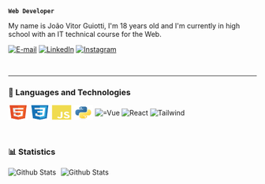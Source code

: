 **`Web Developer`**

My name is João Vitor Guiotti, I'm 18 years old and I'm currently in high school with an IT technical course for the Web.

[![E-mail](https://img.shields.io/badge/-Email-000?style=for-the-badge&logo=gmail&logoColor=5783eb&color=fcfaf5)](mailto:joaovitorguiotti8@gmail.com)
[![LinkedIn](https://img.shields.io/badge/-LinkedIn-000?style=for-the-badge&logo=linkedin&logoColor=5783eb&color=fcfaf5)](https://www.linkedin.com/in/jo%C3%A3o-vitor-5825b0299/)
[![Instagram](https://img.shields.io/badge/-Instagram-000?style=for-the-badge&logo=instagram&logoColor=5783eb&color=fcfaf5)](https://www.instagram.com/guiottij/)

 <br/>

---

### 📘 Languages and Technologies
  <img align="center" alt="HTML" height="30" width="40" src="https://raw.githubusercontent.com/devicons/devicon/master/icons/html5/html5-original.svg"> <img align="center" alt="CSS" height="30" width="40" src="https://raw.githubusercontent.com/devicons/devicon/master/icons/css3/css3-original.svg"> <img align="center" alt="Js" height="30" width="40" src="https://raw.githubusercontent.com/devicons/devicon/master/icons/javascript/javascript-plain.svg"> <img align="center" alt="Python" height="30" width="40" src="https://raw.githubusercontent.com/devicons/devicon/master/icons/python/python-original.svg"> <img align="center" alt="=Vue" height="30" width="40" src="https://cdn.jsdelivr.net/gh/devicons/devicon@latest/icons/vuejs/vuejs-original.svg"> <img align="center" alt="React" height="30" width="40" src="https://cdn.jsdelivr.net/gh/devicons/devicon@latest/icons/git/git-original.svg" /> <img align="center" alt="Tailwind" height="30" width="40" src="https://cdn.jsdelivr.net/gh/devicons/devicon@latest/icons/tailwindcss/tailwindcss-original.svg" />

  <br/>

### 📊 Statistics

<img align="left" alt="Github Stats" height="200" style="padding-right: 10px;" src="https://github-readme-stats.vercel.app/api?username=joaovnpt&show_icons=true&icon_color=5783eb&include_all_commits=true" />

<img align="left" alt="Github Stats" height="200" style="padding-right: 10px;" src="https://github-readme-stats.vercel.app/api/top-langs/?username=joaovnpt&langs_count=12&layout=donut&size_weight=0&count_weight=1&hide=c++,roff,fortran,powershell,c,meson,cython,batchfile" />

